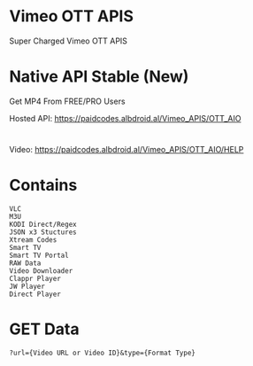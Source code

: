 # Vimeo OTT APIS

Super Charged Vimeo OTT APIS

# Native API Stable (New)
Get MP4 From FREE/PRO Users

Hosted API: https://paidcodes.albdroid.al/Vimeo_APIS/OTT_AIO
#
Video: https://paidcodes.albdroid.al/Vimeo_APIS/OTT_AIO/HELP


# Contains
    VLC
    M3U
    KODI Direct/Regex
    JSON x3 Stuctures
    Xtream Codes
    Smart TV
    Smart TV Portal
    RAW Data
    Video Downloader
    Clappr Player
    JW Player
    Direct Player
  
# GET Data
    ?url={Video URL or Video ID}&type={Format Type}
